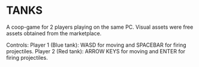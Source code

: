 # TANKS
A coop-game for 2 players playing on the same PC. Visual assets were free assets obtained from the marketplace.

Controls:
Player 1 (Blue tank): WASD for moving and SPACEBAR for firing projectiles.
Player 2 (Red tank): ARROW KEYS for moving and ENTER for firing projectiles.
